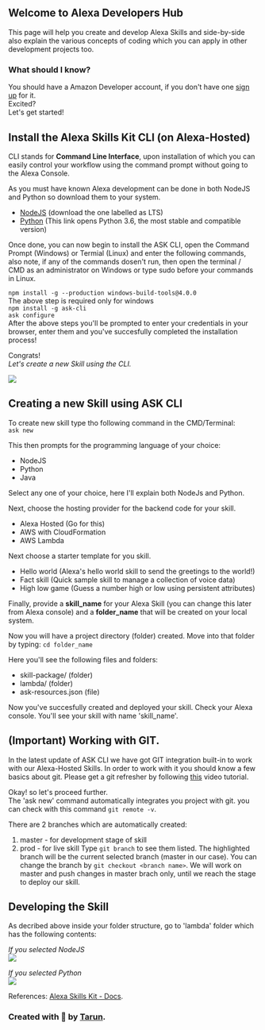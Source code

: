 ## Welcome to Alexa Developers Hub
This page will help you create and develop Alexa Skills and side-by-side also explain the various concepts of coding which you can apply in other development projects too.

### What should I know?
You should have a Amazon Developer account, if you don't have one [sign up](https://developer.amazon.com/) for it.  
Excited?  
Let's get started!

## Install the Alexa Skills Kit CLI (on Alexa-Hosted)

CLI stands for **Command Line Interface**, upon installation of which you can easily control your workflow using the command prompt without going to the Alexa Console.

As you must have known Alexa development can be done in both NodeJS and Python so download them to your system.  
- [NodeJS](https://nodejs.org/en/) (download the one labelled as LTS)  
- [Python](https://www.python.org/downloads/release/python-360/) (This link opens Python 3.6, the most stable and compatible version)  

Once done, you can now begin to install the ASK CLI, open the Command Prompt (Windows) or Termial (Linux) and enter the following commands, also note, if any of the commands dosen't run, then open the terminal / CMD as an administrator on Windows or type sudo before your commands in Linux.

```npm install -g --production windows-build-tools@4.0.0```  
   The above step is required only for windows  
```npm install -g ask-cli```  
```ask configure```  
After the above steps you'll be prompted to enter your credentials in your browser, enter them and you've succesfully completed the installation process!

Congrats!  
*Let's create a new Skill using the CLI.*  

<img src="https://i.ytimg.com/vi/Z1pVgsAKmYI/maxresdefault.jpg">

## Creating a new Skill using ASK CLI

To create new skill type tho following command in the CMD/Terminal:  
```ask new```

This then prompts for the programming language of your choice:
- NodeJS
- Python
- Java

Select any one of your choice, here I'll explain both NodeJs and Python.  

Next, choose the hosting provider for the backend code for your skill.
- Alexa Hosted (Go for this)
- AWS with CloudFormation	
- AWS Lambda	

Next choose a starter template for you skill.  
- Hello world (Alexa's hello world skill to send the greetings to the world!)
- Fact skill (Quick sample skill to manage a collection of voice data)
- High low game (Guess a number high or low using persistent attributes)

Finally, provide a **skill_name** for your Alexa Skill (you can change this later from Alexa console) and a **folder_name** that will be created on your local system.

Now you will have a project directory (folder) created. Move into that folder by typing:
```cd folder_name```

Here you'll see the following files and folders:
- skill-package/ (folder)
- lambda/ (folder)
- ask-resources.json (file)

Now you've succesfully created and deployed your skill. Check your Alexa console. You'll see your skill with name 'skill_name'.  

## (Important) Working with GIT.

In the latest update of ASK CLI we have got GIT integration built-in to work with our Alexa-Hosted Skills.
In order to work with it you should know a few basics about git. Please get a git refresher by following [this](https://www.youtube.com/watch?v=SWYqp7iY_Tc) video tutorial. 

Okay! so let's proceed further.  
The 'ask new' command automatically integrates you project with git.
you can check with this command ```git remote -v```.  

There are 2 branches which are automatically created:
1. master - for development stage of skill
2. prod - for live skill
Type ```git branch``` to see them listed. The highlighted branch will be the current selected branch (master in our case). You can change the branch by ```git checkout <branch name>```. We will work on master and push changes in master brach only, until we reach the stage to deploy our skill.

## Developing the Skill
As decribed above inside your folder structure, go to 'lambda' folder which has the following contents:

*If you selected NodeJS*  
<img src="./images/nodejs-folder-structure.JPG">

*If you selected Python*  
<img src="./images/pyhton-folder-structure.JPG">






References: [Alexa Skills Kit - Docs](https://developer.amazon.com/en-US/docs/alexa/smapi/quick-start-alexa-skills-kit-command-line-interface.html).


### Created with 💙 by [Tarun](https://github.com/tarunnsingh).